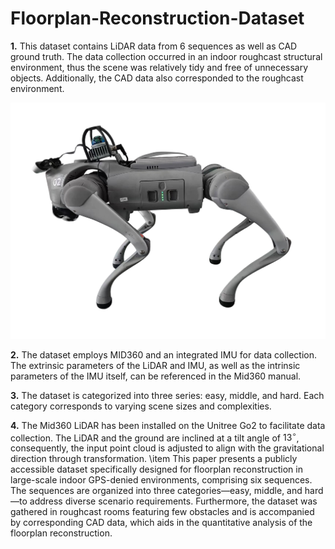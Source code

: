  Floorplan-Reconstruction-Dataset
 ====
**1.**  This dataset contains LiDAR data from 6 sequences as well as CAD ground truth. The data collection occurred in an indoor roughcast structural environment, thus the scene was relatively tidy and free of unnecessary objects. Additionally, the CAD data also corresponded to the  roughcast environment.

![equipment](https://github.com/David2liu/Floorplan-Reconstruction-Dataset/blob/main/equipment.jpg "equipment") 

**2.** The dataset employs MID360 and an integrated IMU for data collection. The extrinsic parameters of the LiDAR and IMU, as well as the intrinsic parameters of the IMU itself, can be referenced in the Mid360 manual.


**3.** The dataset is categorized into three series: easy, middle, and hard. Each category corresponds to varying scene sizes and complexities.

**4.** The Mid360 LiDAR has been installed on the Unitree Go2 to facilitate data collection. The LiDAR and the ground are inclined at a tilt angle of $13^\circ$, consequently, the input point cloud is adjusted to align with the gravitational direction through transformation.
\item This paper presents a publicly accessible dataset specifically designed for floorplan reconstruction in large-scale indoor GPS-denied environments, comprising six sequences. The sequences are organized into three categories—easy, middle, and hard—to address diverse scenario requirements. Furthermore, the dataset was gathered in  roughcast rooms featuring few obstacles and is accompanied by corresponding CAD data, which aids in the quantitative analysis of the floorplan reconstruction.
